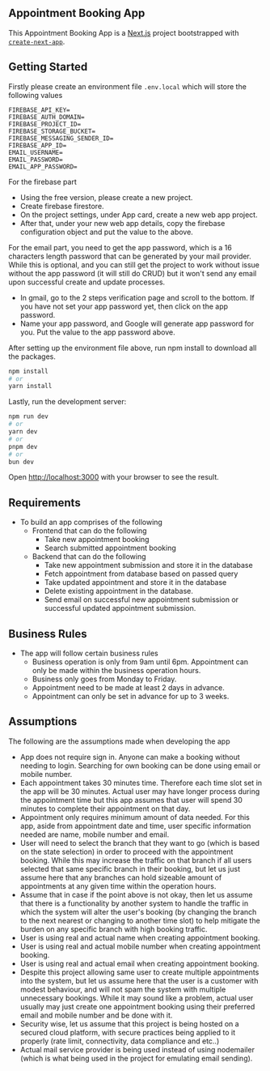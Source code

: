 ## Appointment Booking App

This Appointment Booking App is a [Next.js](https://nextjs.org/) project bootstrapped with [`create-next-app`](https://github.com/vercel/next.js/tree/canary/packages/create-next-app).

## Getting Started

Firstly please create an environment file `.env.local` which will store the following values

```
FIREBASE_API_KEY=
FIREBASE_AUTH_DOMAIN=
FIREBASE_PROJECT_ID=
FIREBASE_STORAGE_BUCKET=
FIREBASE_MESSAGING_SENDER_ID=
FIREBASE_APP_ID=
EMAIL_USERNAME=
EMAIL_PASSWORD=
EMAIL_APP_PASSWORD=
```

For the firebase part
- Using the free version, please create a new project. 
- Create firebase firestore.
- On the project settings, under App card, create a new web app project.
- After that, under your new web app details, copy the firebase configuration object and put the value to the above.

For the email part, you need to get the app password, which is a 16 characters length password that can be generated by your mail provider. While this is optional, and you can still get the project to work without issue without the app password (it will still do CRUD) but it won't send any email upon successful create and update processes. 
- In gmail, go to the 2 steps verification page and scroll to the bottom. If you have not set your app password yet, then click on the app password. 
- Name your app password, and Google will generate app password for you. Put the value to the app password above. 

After setting up the environment file above, run npm install to download all the packages. 

```bash
npm install
# or
yarn install
```

Lastly, run the development server:

```bash
npm run dev
# or
yarn dev
# or
pnpm dev
# or
bun dev
```

Open [http://localhost:3000](http://localhost:3000) with your browser to see the result.

## Requirements

- To build an app comprises of the following 
    - Frontend that can do the following
        - Take new appointment booking
        - Search submitted appointment booking
    - Backend that can do the following
        - Take new appointment submission and store it in the database
        - Fetch appointment from database based on passed query
        - Take updated appointment and store it in the database
        - Delete existing appointment in the database.
        - Send email on successful new appointment submission or successful updated appointment submission.  


## Business Rules

- The app will follow certain business rules
    - Business operation is only from 9am until 6pm. Appointment can only be made within the business operation hours. 
    - Business only goes from Monday to Friday.
    - Appointment need to be made at least 2 days in advance.
    - Appointment can only be set in advance for up to 3 weeks.  


## Assumptions

The following are the assumptions made when developing the app
- App does not require sign in. Anyone can make a booking without needing to login. Searching for own booking can be done using email or mobile number. 
- Each appointment takes 30 minutes time. Therefore each time slot set in the app will be 30 minutes. Actual user may have longer process during the appointment time but this app assumes that user will spend 30 minutes to complete their appointment on that day. 
- Appointment only requires minimum amount of data needed. For this app, aside from appointment date and time, user specific information needed are name, mobile number and email. 
- User will need to select the branch that they want to go (which is based on the state selection) in order to proceed with the appointment booking. While this may increase the traffic on that branch if all users selected that same specific branch in their booking, but let us just assume here that any branches can hold sizeable amount of appointments at any given time within the operation hours. 
- Assume that in case if the point above is not okay, then let us assume that there is a functionality by another system to handle the traffic in which the system will alter the user's booking (by changing the branch to the next nearest or changing to another time slot) to help mitigate the burden on any specific branch with high booking traffic.  
- User is using real and actual name when creating appointment booking.
- User is using real and actual mobile number when creating appointment booking. 
- User is using real and actual email when creating appointment booking. 
- Despite this project allowing same user to create multiple appointments into the system, but let us assume here that the user is a customer with modest behaviour, and will not spam the system with multiple unnecessary bookings. While it may sound like a problem, actual user usually may just create one appointment booking using their preferred email and mobile number and be done with it. 
- Security wise, let us assume that this project is being hosted on a secured cloud platform, with secure practices being applied to it properly (rate limit, connectivity, data compliance and etc..)
- Actual mail service provider is being used instead of using nodemailer (which is what being used in the project for emulating email sending). 


